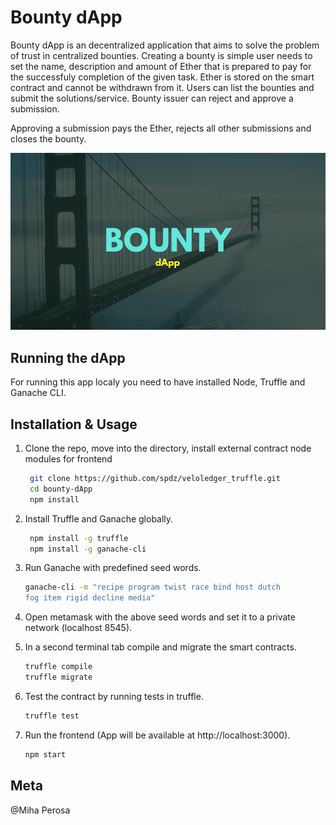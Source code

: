 # Bounty dApp

Bounty dApp is an decentralized application that aims to solve the problem of trust in centralized bounties.
Creating a bounty is simple user needs to set the name, description and amount of Ether that is prepared to pay for the successfuly completion of the given task. Ether is stored on the smart contract and cannot be withdrawn from it.
Users can list the bounties and submit the solutions/service.
Bounty issuer can reject and approve a submission. 

Approving a submission pays the Ether, rejects all other submissions and closes the bounty.

![](header.png)


## Running the dApp

For running this app localy you need to have installed Node, Truffle and Ganache CLI.


## Installation & Usage

1. Clone the repo, move into the directory, install external contract node modules for frontend

	```sh
	 git clone https://github.com/spdz/veloledger_truffle.git
	 cd bounty-dApp
	 npm install
    ```

2. Install Truffle and Ganache globally.

	```sh
	 npm install -g truffle
	 npm install -g ganache-cli
    ```

3. Run Ganache with predefined seed words.

	```sh
	ganache-cli -m "recipe program twist race bind host dutch 
	fog item rigid decline media"
    ```
4. Open metamask with the above seed words and set it to a private network (localhost 8545).

5. In a second terminal tab compile and migrate the smart contracts.

	```sh
	truffle compile
	truffle migrate
    ```

6. Test the contract by running tests in truffle.

	```sh
	truffle test
    ```

7. Run the frontend (App will be available at http://localhost:3000).

	```sh
	npm start
    ```



## Meta

@Miha Perosa

